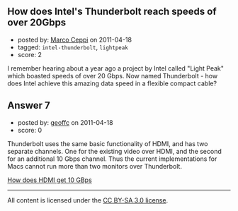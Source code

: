 ## How does Intel's Thunderbolt reach speeds of over 20Gbps

- posted by: [Marco Ceppi](https://stackexchange.com/users/-1/14-marco-ceppi) on 2011-04-18
- tagged: `intel-thunderbolt`, `lightpeak`
- score: 2

I remember hearing about a year ago a project by Intel called "Light Peak" which boasted speeds of over 20 Gbps. Now named Thunderbolt - how does Intel achieve this amazing data speed in a flexible compact cable?


## Answer 7

- posted by: [geoffc](https://stackexchange.com/users/-1/34-geoffc) on 2011-04-18
- score: 0

<p>Thunderbolt uses the same basic functionality of HDMI, and has two separate channels.  One for the existing video over HDMI, and the second for an additional 10 Gbps channel.  Thus the current implementations for Macs cannot run more than two monitors over Thunderbolt.  </p>

<p><a href="http://htw.stackexchange.com/questions/9/how-does-hdmi-achieve-10-gbps-speed">How does HDMI get 10 GBps</a> </p>




---

All content is licensed under the [CC BY-SA 3.0 license](https://creativecommons.org/licenses/by-sa/3.0/).
